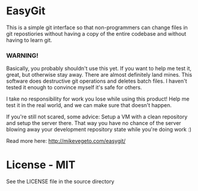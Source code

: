 # EasyGit

This is a simple git interface so that non-programmers can change files in git repostiories without having a copy of the entire codebase and without having to learn git.

### WARNING! 

Basically, you probably shouldn't use this yet. If you want to help me test it, great, but otherwise stay away. There are almost definitely land mines. This software does destructive git operations and deletes batch files. I haven't tested it enough to convince myself it's safe for others.

I take no responsibility for work you lose while using this product! Help me test it in the real world, and we can make sure that doesn't happen.

If you're still not scared, some advice: Setup a VM with a clean repository and setup the server there. That way you have no chance of the server blowing away your development repository state while you're doing work :)

Read more here: http://mikevegeto.com/easygit/

License - MIT
=======
See the LICENSE file in the source directory
